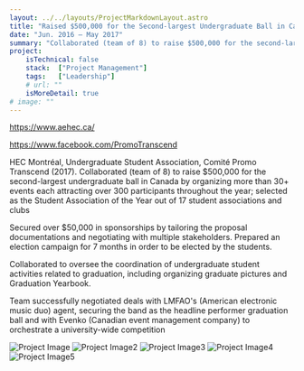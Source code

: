 ```yaml
---
layout: ../../layouts/ProjectMarkdownLayout.astro
title: "Raised $500,000 for the Second-largest Undergraduate Ball in Canada"
date: "Jun. 2016 – May 2017"
summary: "Collaborated (team of 8) to raise $500,000 for the second-largest undergraduate ball in Canada by organizing more than 30+ events each attracting over 300 participants throughout the year; selected as the Student Association of the Year out of 17 student associations and clubs"
project:
    isTechnical: false
    stack:  ["Project Management"]
    tags:   ["Leadership"]
    # url: ""
    isMoreDetail: true
# image: ""
---
```

<a href="https://www.aehec.ca/" target="_blank"> https://www.aehec.ca/ </a><br>   

<a href="https://www.facebook.com/PromoTranscend" target="_blank"> https://www.facebook.com/PromoTranscend </a>

<p>
HEC Montréal, Undergraduate Student Association, Comité Promo Transcend (2017).
Collaborated (team of 8) to raise $500,000 for the second-largest undergraduate ball in Canada by organizing more than 30+ events each attracting over 300 participants throughout the year; selected as the Student Association of the Year out of 17 student associations and clubs
</p>
<p>
Secured over $50,000 in sponsorships by tailoring the proposal documentations and negotiating with multiple stakeholders.
Prepared an election campaign for 7 months in order to be elected by the students.
</p>

<p>Collaborated to oversee the coordination of undergraduate student activities related to graduation, including organizing graduate pictures and Graduation Yearbook.</p>
<p>
Team successfully negotiated deals with LMFAO's (American electronic music duo) agent, securing the band as the headline performer graduation ball and with Evenko (Canadian event management company) to orchestrate a university-wide competition
</p>
<img src="https://www.images.alyssabedard.com/promotranscend2.JPG" alt="Project Image" >

<img src="https://www.images.alyssabedard.com/promotranscend3.JPG" alt="Project Image2" >

<img src="https://www.images.alyssabedard.com/promotranscend4.JPG" alt="Project Image3" >

<img src="https://www.images.alyssabedard.com/promotranscend5.JPG" alt="Project Image4" >

<img src="https://www.images.alyssabedard.com/promotranscend1.JPG" alt="Project Image5" >